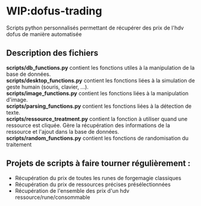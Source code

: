 # WIP:dofus-trading
Scripts python personnalisés permettant de récupérer des prix de l'hdv dofus de manière automatisée


## Description des fichiers

**scripts/db_functions.py** contient les fonctions utiles à la manipulation de la base de données.<br>
**scripts/desktop_functions.py** contient les fonctions liées à la simulation de geste humain (souris, clavier, ...).<br>
**scripts/image_functions.py** contient les fonctions liées à la manipulation d'image.<br>
**scripts/parsing_functions.py** contient les fonctions liées à la détection de texte.<br>
**scripts/ressource_treatment.py** contient la fonction à utiliser quand une ressource est cliquée. Gère la récupération des informations de la ressource et l'ajout dans la base de données.<br>
**scripts/random_functions.py** contient les fonctions de randomisation du traitement


## Projets de scripts à faire tourner régulièrement :
* Récupération du prix de toutes les runes de forgemagie classiques
* Récupération du prix de ressources précises présélectionnées
* Récupération de l'ensemble des prix d'un hdv ressource/rune/consommable
